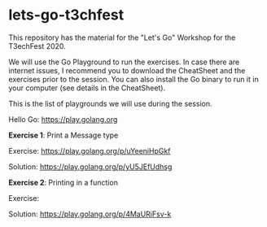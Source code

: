 # lets-go-t3chfest

This repository has the material for the "Let's Go" Workshop for the T3echFest 2020.

We will use the Go Playground to run the exercises. In case there are internet issues, I recommend you to download the CheatSheet and the exercises prior to the session. You can also install the Go binary to run it in your computer (see details in the CheatSheet).

This is the list of playgrounds we will use during the session.

Hello Go: https://play.golang.org

**Exercise 1**: Print a Message type

Exercise: https://play.golang.org/p/uYeeniHpGkf

Solution: https://play.golang.org/p/yU5JEfUdhsg

**Exercise 2**: Printing in a function

Exercise:

Solution: https://play.golang.org/p/4MaURiFsv-k




